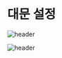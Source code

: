 # 대문 설정
![header](https://capsule-render.vercel.app/api?type=soft&color=auto&height=300&section=header&text=capsule%20render&fontSize=90)

![header](https://capsule-render.vercel.app/api?type=soft&color=auto&height=300&section=footer&text=capsule%20render&fontSize=90)


